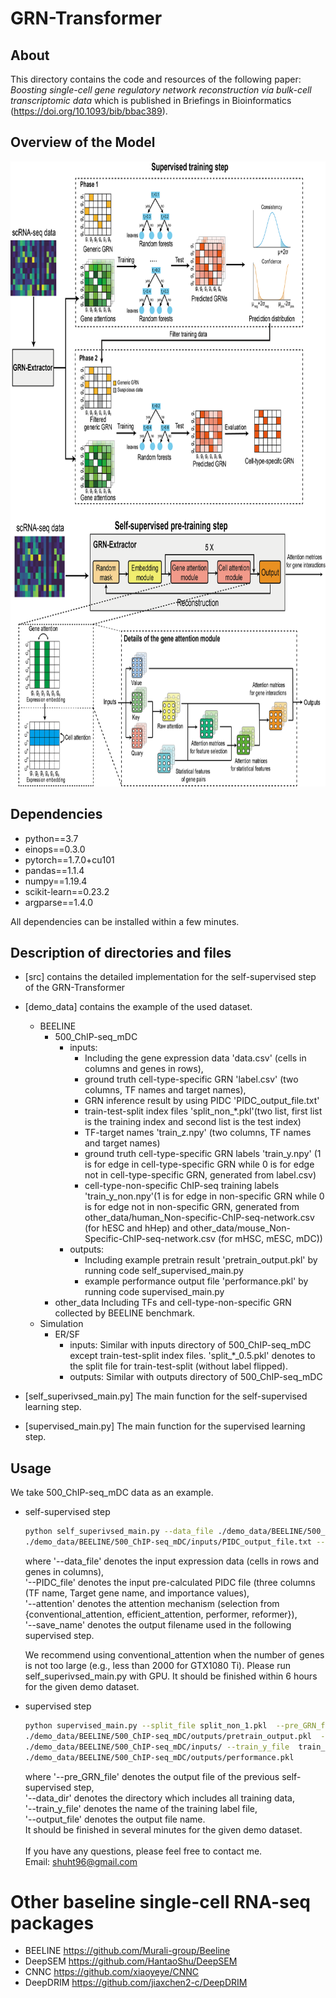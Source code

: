 # GRN-Transformer

## About
This directory contains the code and resources of the following paper:
<i> Boosting single-cell gene regulatory network reconstruction via bulk-cell transcriptomic data </i> which is published in Briefings in Bioinformatics (https://doi.org/10.1093/bib/bbac389).


## Overview of the Model

<p align="center">
<img  src="Figure1_github.png" width="800" height="1000" > 
</p>

## Dependencies
- python==3.7
- einops==0.3.0
- pytorch==1.7.0+cu101
- pandas==1.1.4
- numpy==1.19.4
- scikit-learn==0.23.2
- argparse==1.4.0

All dependencies can be installed within a few minutes.

## Description of directories and files
- [src] contains the detailed implementation for the self-supervised step of the GRN-Transformer
- [demo_data] contains the example of the used dataset.
    - BEELINE
        - 500_ChIP-seq_mDC
            - inputs:
                - Including the gene expression data 'data.csv' (cells in columns and genes in rows),
                - ground truth cell-type-specific GRN 'label.csv' (two columns, TF names and target names), 
                - GRN inference result by using PIDC 'PIDC_output_file.txt'
                - train-test-split index files 'split_non_*.pkl'(two list, first list is the training index and second list is the test index) 
                - TF-target names 'train_z.npy' (two columns, TF names and target names)
                - ground truth cell-type-specific GRN labels 'train_y.npy' (1 is for edge in cell-type-specific GRN while 0 is for edge not in cell-type-specific GRN, generated from label.csv)
                - cell-type-non-specific ChIP-seq training labels 'train_y_non.npy'(1 is for edge in non-specific GRN while 0 is for edge not in non-specific GRN, generated from other_data/human_Non-specific-ChIP-seq-network.csv (for hESC and hHep) and other_data/mouse_Non-Specific-ChIP-seq-network.csv (for mHSC, mESC, mDC))
            - outputs: 
                - Including example pretrain result 'pretrain_output.pkl' by running code self_supervised_main.py 
                - example performance output file 'performance.pkl' by running code supervised_main.py
        - other_data Including TFs and cell-type-non-specific GRN collected by BEELINE benchmark.
    - Simulation 
        - ER/SF
            - inputs:  Similar with inputs directory of 500_ChIP-seq_mDC except train-test-split index files. 
            'split\_\*\_0.5.pkl' denotes to the split file for train-test-split (without label flipped). 
            - outputs: Similar with outputs directory of 500_ChIP-seq_mDC 

- [self_superivsed_main.py]  The main function for the self-supervised learning step.

- [supervised_main.py] The main function for the supervised learning step.

## Usage
We take 500_ChIP-seq_mDC data as an example.

- self-supervised step
    ```sh
    python self_superivsed_main.py --data_file ./demo_data/BEELINE/500_ChIP-seq_mDC/inputs/data.csv --PIDC_file  
    ./demo_data/BEELINE/500_ChIP-seq_mDC/inputs/PIDC_output_file.txt --save_name pretrain_output --attention conventional_attention
    ```
    where '--data_file' denotes the input expression data (cells in rows and genes in columns), \
    '--PIDC_file' denotes the input pre-calculated PIDC file (three columns (TF name, Target gene name, and importance values), \
    '--attention' denotes the attention mechanism (selection from {conventional_attention, efficient_attention, performer, reformer}), \
    '--save_name' denotes the output filename used in the following supervised step.
    
    We recommend using conventional_attention when the number of genes is not too large (e.g., less than 2000 for 
    GTX1080 Ti). Please run self_superivsed_main.py with GPU.
    It should be finished within 6 hours for the given demo dataset.  
    
- supervised step 
    ```sh
    python supervised_main.py --split_file split_non_1.pkl  --pre_GRN_file  
    ./demo_data/BEELINE/500_ChIP-seq_mDC/outputs/pretrain_output.pkl  --data_dir 
    ./demo_data/BEELINE/500_ChIP-seq_mDC/inputs/ --train_y_file  train_y_non.npy --output_file 
    ./demo_data/BEELINE/500_ChIP-seq_mDC/outputs/performance.pkl
    ```
  where '--pre_GRN_file' denotes the output file of the previous self-supervised step,\
  '--data_dir' denotes the directory which includes all training data,\
  '--train_y_file' denotes the name of the training label file,\
  '--output_file' denotes the output file name.\
  It should be finished in several minutes 
for the given demo dataset. \
\
If you have any questions, please feel free to contact me. \
Email: shuht96@gmail.com
 
 # Other baseline single-cell RNA-seq packages 
 - BEELINE https://github.com/Murali-group/Beeline
 - DeepSEM https://github.com/HantaoShu/DeepSEM
 - CNNC https://github.com/xiaoyeye/CNNC
 - DeepDRIM https://github.com/jiaxchen2-c/DeepDRIM
